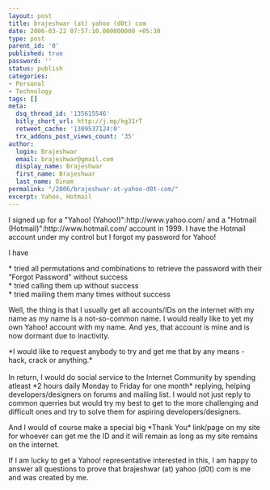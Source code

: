 ```yaml
---
layout: post
title: brajeshwar (at) yahoo (d0t) com
date: 2006-03-22 07:57:10.000000000 +05:30
type: post
parent_id: '0'
published: true
password: ''
status: publish
categories:
- Personal
- Technology
tags: []
meta:
  dsq_thread_id: '135615546'
  bitly_short_url: http://j.mp/kg31rT
  retweet_cache: '1309537124:0'
  trx_addons_post_views_count: '35'
author:
  login: Brajeshwar
  email: brajeshwar@gmail.com
  display_name: Brajeshwar
  first_name: Brajeshwar
  last_name: Oinam
permalink: "/2006/brajeshwar-at-yahoo-d0t-com/"
excerpt: Yahoo, Hotmail
---
```

<p>I signed up for a "Yahoo! (Yahoo!)":http://www.yahoo.com/ and a "Hotmail (Hotmail)":http://www.hotmail.com/ account in 1999. I have the Hotmail account under my control but I forgot my password for Yahoo!</p>
<p>I have </p>
<p>* tried all permutations and combinations to retrieve the password with their "Forgot Password" without success<br />
* tried calling them up without success<br />
* tried mailing them many times without success</p>
<p>Well, the thing is that I usually get all accounts/IDs on the internet with my name as my name is a not-so-common name. I would really like to yet my own Yahoo! account with my name. And yes, that account is mine and is now dormant due to inactivity.</p>
<p>*I would like to request anybody to try and get me that by any means - hack, crack or anything.*<br />
<!--more--><br />
In return, I would do social service to the Internet Community by spending atleast *2 hours daily Monday to Friday for one month* replying, helping developers/designers on forums and mailing list. I would not just reply to common querries but would try my best to get to the more challenging and difficult ones and try to solve them for aspiring developers/designers.</p>
<p>And I would of course make a special big *Thank You* link/page on my site for whoever can get me the ID and it will remain as long as my site remains on the internet.</p>
<p>If I am lucky to get a Yahoo! representative interested in this, I am happy to answer all questions to prove that brajeshwar (at) yahoo (d0t) com is me and was created by me.</p>
